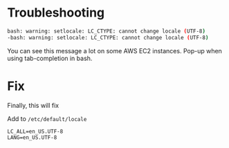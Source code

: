 # Troubleshooting

```sh
bash: warning: setlocale: LC_CTYPE: cannot change locale (UTF-8)
-bash: warning: setlocale: LC_CTYPE: cannot change locale (UTF-8)
```

You can see this message a lot on some AWS EC2 instances. Pop-up when using tab-completion in bash.

# Fix
Finally, this will fix

Add to `/etc/default/locale`

```
LC_ALL=en_US.UTF-8
LANG=en_US.UTF-8
```
